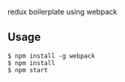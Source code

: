 redux boilerplate using webpack

## Usage
```
$ npm install -g webpack
$ npm install
$ npm start
```
